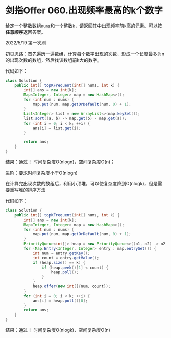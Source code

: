 # 剑指Offer 060.出现频率最高的k个数字

给定一个整数数组`nums`和一个整数`k`，请返回其中出现频率前`k`高的元素。可以按**任意顺序**返回答案。

2022/5/19 第一次刷

初见思路：首先遍历一遍数组，计算每个数字出现的次数，形成一个长度最多为n的出现次数的数组，然后找该数组前k大的数字。

代码如下：

```java
class Solution {
    public int[] topKFrequent(int[] nums, int k) {
        int[] ans = new int[k];
        Map<Integer, Integer> map = new HashMap<>();
        for (int num : nums) {
            map.put(num, map.getOrDefault(num, 0) + 1);
        }
        List<Integer> list = new ArrayList<>(map.keySet());
        list.sort((a, b) -> map.get(b) - map.get(a));
        for (int i = 0; i < k; ++i) {
            ans[i] = list.get(i);
        }

        return ans;
    }
}
```

结果：通过！ 时间复杂度O(nlogn)，空间复杂度O(n)；

进阶：要求时间复杂度小于O(nlogn)

在计算完出现次数的数组后，利用小顶堆，可以使复杂度降到O(nlogk)，但是需要重写堆的排序方法

代码如下：

```java
class Solution {
    public int[] topKFrequent(int[] nums, int k) {
        int[] ans = new int[k];
        Map<Integer, Integer> map = new HashMap<>();
        for (int num : nums) {
            map.put(num, map.getOrDefault(num, 0) + 1);
        }
        PriorityQueue<int[]> heap = new PriorityQueue<>((o1, o2) -> o2[1] - o1[1]);
        for (Map.Entry<Integer, Integer> entry : map.entrySet()) {
            int num = entry.getKey();
            int count = entry.getValue();
            if (heap.size() == k) {
                if (heap.peek()[1] < count) {
                    heap.poll();
                }
            }
            heap.offer(new int[]{num, count});
        }
        for (int i = 0; i < k; ++i) {
            ans[i] = heap.poll()[0];
        }
        return ans;
    }
}
```

结果：通过！ 时间复杂度O(nlogk)，空间复杂度O(n)
